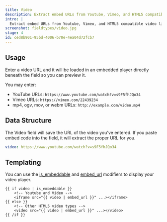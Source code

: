 ```yaml
---
title: Video
description: Extract embed URLs from Youtube, Vimeo, and HTML5 compatible video links and preview them right inline.
intro: |
  Extract embed URLs from Youtube, Vimeo, and HTML5 compatible video links and preview them right inline. Feel free watch the whole thing instead of working – we won't tell.
screenshot: fieldtypes/video.jpg
stage: 4
id: ced8b901-95bd-4006-b70e-4ea04d72fcb7
---
```

## Usage

Enter a video URL and it will be loaded in an embedded player directly beneath the field so you can preview it.

You may enter:

- YouTube URLs: `https://www.youtube.com/watch?v=s9F5fhJQo34`
- Vimeo URLs: `https://vimeo.com/22439234`
- mp4, ogv, mov, or webm URLs: `http://example.com/video.mp4`

## Data Structure

The Video field will save the URL of the video you've entered. If you paste embed code into the field, it will extract the proper URL for you.

``` yaml
video: https://www.youtube.com/watch?v=s9F5fhJQo34
```

## Templating

You can use the [is_embeddable](/modifiers/is_embeddable) and
[embed_url](/modifiers/embed_url) modifiers to display your video player.

```
{{ if video | is_embeddable }}
    <!-- Youtube and Video -->
    <iframe src="{{ video | embed_url }}" ...></iframe>
{{ else }}
    <!-- Other HTML5 video types -->
    <video src="{{ video | embed_url }}" ...></video>
{{ /if }}
```
